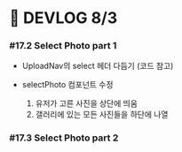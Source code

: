# 🍂 DEVLOG 8/3

### #17.2 Select Photo part 1

- UploadNav의 select 헤더 다듬기 (코드 참고)

- selectPhoto 컴포넌트 수정
  1. 유저가 고른 사진을 상단에 띄움
  2. 갤러리에 있는 모든 사진들을 하단에 나열



### #17.3 Select Photo part 2

